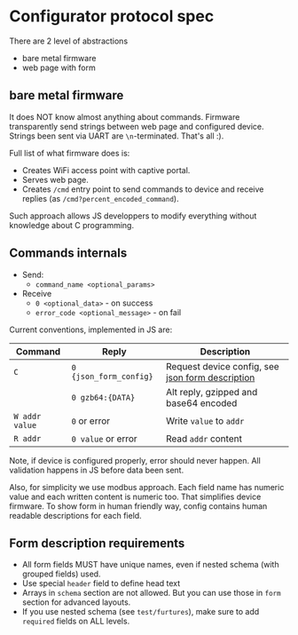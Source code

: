 Configurator protocol spec
==========================

There are 2 level of abstractions

- bare metal firmware
- web page with form

## bare metal firmware

It does NOT know almost anything about commands. Firmware transparently send
strings between web page and configured device. Strings been sent via UART are
`\n`-terminated. That's all :).

Full list of what firmware does is:

- Creates WiFi access point with captive portal.
- Serves web page.
- Creates `/cmd` entry point to send commands to device and receive replies (as
  `/cmd?percent_encoded_command`).

Such approach allows JS developpers to modify everything without knowledge about
C programming.


## Commands internals

- Send:
    - `command_name <optional_params>`
- Receive
    - `0 <optional_data>` - on success
    - `error_code <optional_message>` - on fail

Current conventions, implemented in JS are:

| Command        | Reply                  | Description |
|----------------|------------------------|-------------|
| `C`            | `0 {json_form_config}` | Request device config, see [json form description](https://github.com/joshfire/jsonform/wiki) |
|                | `0 gzb64:{DATA}`       | Alt reply, gzipped and base64 encoded |
| `W addr value` | `0` or error           | Write `value` to `addr` |
| `R addr`       | `0 value` or error     | Read `addr` content     |

Note, if device is configured properly, error should never happen. All
validation happens in JS before data been sent.

Also, for simplicity we use modbus approach. Each field name has numeric
value and each written content is numeric too. That simplifies device firmware.
To show form in human friendly way, config contains human readable descriptions
for each field.


## Form description requirements

- All form fields MUST have unique names, even if nested schema (with grouped
  fields) used.
- Use special `header` field to define head text
- Arrays in `schema` section are not allowed. But you can use those in `form`
  section for advanced layouts.
- If you use nested schema (see `test/furtures`), make sure to add `required`
  fields on ALL levels.
